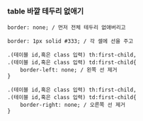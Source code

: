 ### table 바깥 테두리 없애기
```
border: none; / 먼저 전체 테두리 없애버리고
```
```
border: 1px solid #333; / 각 셀에 선을 주고
```
```
.(테이블 id,혹은 class 입력) th:first-child,
.(테이블 id,혹은 class 입력) td:first-child{
    border-left: none; / 왼쪽 선 제거
}
```
```
.(테이블 id,혹은 class 입력) th:first-child,
.(테이블 id,혹은 class 입력) td:first-child{
    border-right: none; / 오른쪽 선 제거
}
```

